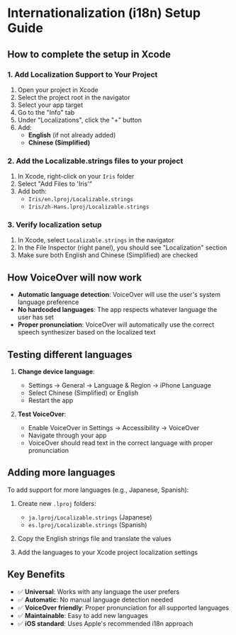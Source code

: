  # Internationalization (i18n) Setup Guide

## How to complete the setup in Xcode

### 1. Add Localization Support to Your Project

1. Open your project in Xcode
2. Select the project root in the navigator
3. Select your app target
4. Go to the "Info" tab
5. Under "Localizations", click the "+" button
6. Add:
   - **English** (if not already added)
   - **Chinese (Simplified)** 

### 2. Add the Localizable.strings files to your project

1. In Xcode, right-click on your `Iris` folder
2. Select "Add Files to 'Iris'"
3. Add both:
   - `Iris/en.lproj/Localizable.strings`
   - `Iris/zh-Hans.lproj/Localizable.strings`

### 3. Verify localization setup

1. In Xcode, select `Localizable.strings` in the navigator
2. In the File Inspector (right panel), you should see "Localization" section
3. Make sure both English and Chinese (Simplified) are checked

## How VoiceOver will now work

- **Automatic language detection**: VoiceOver will use the user's system language preference
- **No hardcoded languages**: The app respects whatever language the user has set
- **Proper pronunciation**: VoiceOver will automatically use the correct speech synthesizer based on the localized text

## Testing different languages

1. **Change device language**:
   - Settings → General → Language & Region → iPhone Language
   - Select Chinese (Simplified) or English
   - Restart the app

2. **Test VoiceOver**:
   - Enable VoiceOver in Settings → Accessibility → VoiceOver
   - Navigate through your app
   - VoiceOver should read text in the correct language with proper pronunciation

## Adding more languages

To add support for more languages (e.g., Japanese, Spanish):

1. Create new `.lproj` folders:
   - `ja.lproj/Localizable.strings` (Japanese)
   - `es.lproj/Localizable.strings` (Spanish)

2. Copy the English strings file and translate the values

3. Add the languages to your Xcode project localization settings

## Key Benefits

- ✅ **Universal**: Works with any language the user prefers
- ✅ **Automatic**: No manual language detection needed
- ✅ **VoiceOver friendly**: Proper pronunciation for all supported languages
- ✅ **Maintainable**: Easy to add new languages
- ✅ **iOS standard**: Uses Apple's recommended i18n approach